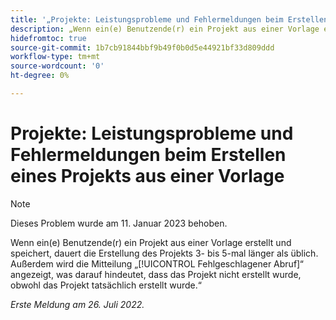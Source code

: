 ```yaml
---
title: '„Projekte: Leistungsprobleme und Fehlermeldungen beim Erstellen eines Projekts aus einer Vorlage.“'
description: „Wenn ein(e) Benutzende(r) ein Projekt aus einer Vorlage erstellt und speichert, dauert die Erstellung des Projekts 3- bis 5-mal länger als üblich. Außerdem wird die Mitteilung ‚Fehlgeschlagener Abruf‘ angezeigt, was darauf hindeutet, dass das Projekt nicht erstellt wurde, obwohl das Projekt tatsächlich erstellt wurde.“
hidefromtoc: true
source-git-commit: 1b7cb91844bbf9b49f0b0d5e44921bf33d809ddd
workflow-type: tm+mt
source-wordcount: '0'
ht-degree: 0%

---
```



# Projekte: Leistungsprobleme und Fehlermeldungen beim Erstellen eines Projekts aus einer Vorlage

>[!NOTE]
>
>Dieses Problem wurde am 11. Januar 2023 behoben.

Wenn ein(e) Benutzende(r) ein Projekt aus einer Vorlage erstellt und speichert, dauert die Erstellung des Projekts 3- bis 5-mal länger als üblich. Außerdem wird die Mitteilung „[!UICONTROL Fehlgeschlagener Abruf]“ angezeigt, was darauf hindeutet, dass das Projekt nicht erstellt wurde, obwohl das Projekt tatsächlich erstellt wurde.“

_Erste Meldung am 26. Juli 2022._

